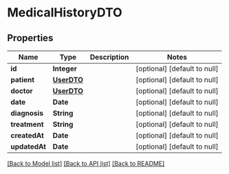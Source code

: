 # MedicalHistoryDTO
## Properties

| Name | Type | Description | Notes |
|------------ | ------------- | ------------- | -------------|
| **id** | **Integer** |  | [optional] [default to null] |
| **patient** | [**UserDTO**](UserDTO.md) |  | [optional] [default to null] |
| **doctor** | [**UserDTO**](UserDTO.md) |  | [optional] [default to null] |
| **date** | **Date** |  | [optional] [default to null] |
| **diagnosis** | **String** |  | [optional] [default to null] |
| **treatment** | **String** |  | [optional] [default to null] |
| **createdAt** | **Date** |  | [optional] [default to null] |
| **updatedAt** | **Date** |  | [optional] [default to null] |

[[Back to Model list]](../README.md#documentation-for-models) [[Back to API list]](../README.md#documentation-for-api-endpoints) [[Back to README]](../README.md)


